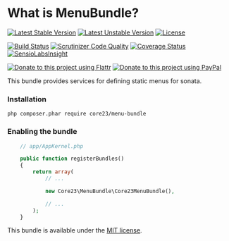 What is MenuBundle?
=============================
[![Latest Stable Version](https://poser.pugx.org/core23/menu-bundle/v/stable)](https://packagist.org/packages/core23/menu-bundle)
[![Latest Unstable Version](https://poser.pugx.org/core23/menu-bundle/v/unstable)](https://packagist.org/packages/core23/menu-bundle)
[![License](https://poser.pugx.org/core23/menu-bundle/license)](https://packagist.org/packages/core23/menu-bundle)

[![Build Status](https://travis-ci.org/core23/MenuBundle.svg)](https://travis-ci.org/core23/MenuBundle)
[![Scrutinizer Code Quality](https://scrutinizer-ci.com/g/core23/MenuBundle/badges/quality-score.png?b=master)](https://scrutinizer-ci.com/g/core23/MenuBundle)
[![Coverage Status](https://coveralls.io/repos/core23/MenuBundle/badge.svg)](https://coveralls.io/r/core23/MenuBundle)
[![SensioLabsInsight](https://insight.sensiolabs.com/projects/93fa4576-c116-4c20-a972-9270e90a4383/mini.png)](https://insight.sensiolabs.com/projects/37449e7c-132b-424c-a9ec-97a5e99a0bf0)

[![Donate to this project using Flattr](https://img.shields.io/badge/flattr-donate-yellow.svg)](https://flattr.com/profile/core23)
[![Donate to this project using PayPal](https://img.shields.io/badge/paypal-donate-yellow.svg)](https://paypal.me/gripp)

This bundle provides services for defining static menus for sonata.

### Installation

```
php composer.phar require core23/menu-bundle
```

### Enabling the bundle

```php
    // app/AppKernel.php

    public function registerBundles()
    {
        return array(
            // ...

            new Core23\MenuBundle\Core23MenuBundle(),

            // ...
        );
    }
```

This bundle is available under the [MIT license](LICENSE.md).

